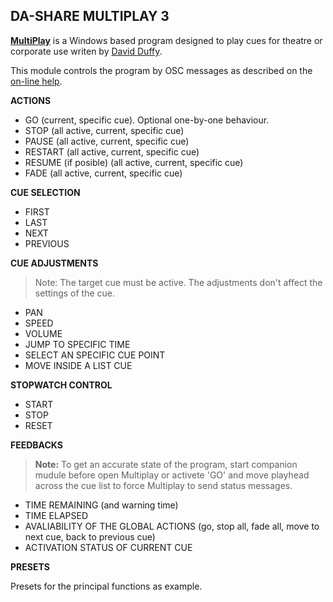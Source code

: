 ## DA-SHARE MULTIPLAY 3

<strong>[MultiPlay](https://www.da-share.com/software/multiplay/)</strong> is a Windows based program designed to play cues for theatre or corporate use writen by [David Duffy](david@da-share.com).

This module controls the program by OSC messages as described on the [on-line help](https://da-share.com/help/multiplay3/).

<strong>ACTIONS</strong>

- GO (current, specific cue). Optional one-by-one behaviour.
- STOP (all active, current, specific cue)
- PAUSE (all active, current, specific cue)
- RESTART (all active, current, specific cue)
- RESUME (if posible) (all active, current, specific cue)
- FADE (all active, current, specific cue)

<strong>CUE SELECTION</strong>

- FIRST
- LAST
- NEXT
- PREVIOUS

<strong>CUE ADJUSTMENTS</strong>

> Note: The target cue must be active. The adjustments don't affect the settings of the cue.

- PAN
- SPEED
- VOLUME
- JUMP TO SPECIFIC TIME
- SELECT AN SPECIFIC CUE POINT
- MOVE INSIDE A LIST CUE

<strong>STOPWATCH CONTROL</strong>

- START
- STOP
- RESET

<strong>FEEDBACKS</strong>

> <strong>Note:</strong> To get an accurate state of the program, start companion mudule before open Multiplay or activete 'GO' and move playhead across the cue list to force Multiplay to send status messages.

- TIME REMAINING (and warning time)
- TIME ELAPSED
- AVALIABILITY OF THE GLOBAL ACTIONS (go, stop all, fade all, move to next cue, back to previous cue)
- ACTIVATION STATUS OF CURRENT CUE

<strong>PRESETS</strong>

Presets for the principal functions as example.
